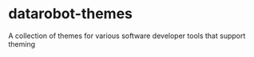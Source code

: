 # datarobot-themes
A collection of themes for various software developer tools that support theming
